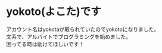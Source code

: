 # yokoto(よこた)です  

アカウント名はyokotaが取られていたのでyokotoになりました。  
文系で、アルバイトでプログラミングを始めました。  
困ってる時は助けてほしいです！  

